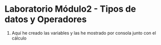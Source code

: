 # Laboratorio Módulo2 - Tipos de datos y Operadores

1. Aquí he creado las variables y las he mostrado por consola junto con el cálculo
